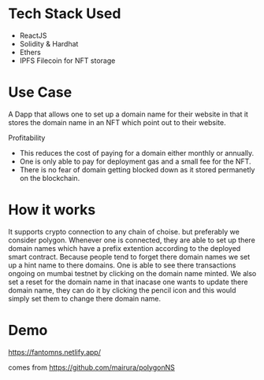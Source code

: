 # Tech Stack Used
 - ReactJS
 - Solidity & Hardhat 
 - Ethers
 - IPFS Filecoin for NFT storage

# Use Case
A Dapp that allows one to set up a domain name for their website in that it stores the domain name in an NFT which point out to their website.

Profitability
- This reduces the cost of paying for a domain either monthly or annually. 
- One is only able to pay for deployment gas and a small fee for the NFT.
- There is no fear of domain getting blocked down as it stored permanetly on the blockchain.

# How it works
It supports crypto connection to any chain of choise. but preferably we consider polygon.
Whenever one is connected, they are able to set up there domain names which have a prefix extention according to the deployed smart contract.
Because people tend to forget there domain names we set up a hint name to there domains.
One is able to see there transactions ongoing on mumbai testnet by clicking on the domain name minted.
We also set a reset for the domain name in that inacase one wants to update there domain name, they can do it by clicking the pencil icon and this would simply set them to change there domain name.

# Demo
https://fantomns.netlify.app/

comes from https://github.com/mairura/polygonNS
